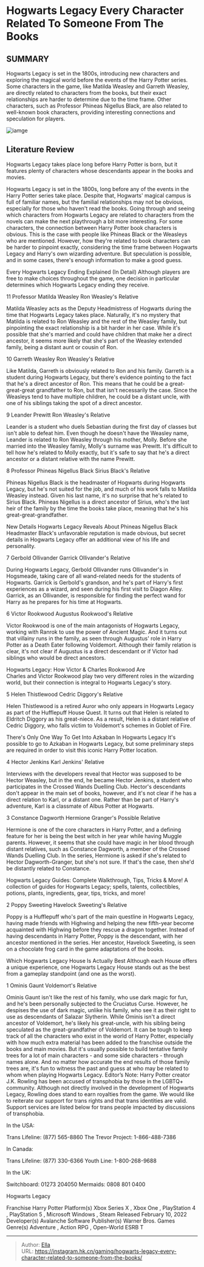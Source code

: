 # Hogwarts Legacy Every Character Related To Someone From The Books


## SUMMARY 


Hogwarts Legacy
 is set in the 1800s, introducing new characters and exploring the magical world before the events of the 
Harry Potter
 series. 
 Some characters in the game, like Matilda Weasley and Garreth Weasley, are directly related to characters from the books, but their exact relationships are harder to determine due to the time frame. 
 Other characters, such as Professor Phineas Nigellus Black, are also related to well-known book characters, providing interesting connections and speculation for players. 

![iamge](https://static1.srcdn.com/wordpress/wp-content/uploads/2024/01/poppy-sweeting-farreth-weasley-matilda-weasley-from-hogwarts-legacy.jpg)

## Literature Review

Hogwarts Legacy takes place long before Harry Potter is born, but it features plenty of characters whose descendants appear in the books and movies.




Hogwarts Legacy is set in the 1800s, long before any of the events in the Harry Potter series take place. Despite that, Hogwarts&#39; magical campus is full of familiar names, but the familial relationships may not be obvious, especially for those who haven&#39;t read the books. Going through and seeing which characters from Hogwarts Legacy are related to characters from the novels can make the next playthrough a bit more interesting.
For some characters, the connection between Harry Potter book characters is obvious. This is the case with people like Phineas Black or the Weasleys who are mentioned. However, how they&#39;re related to book characters can be harder to pinpoint exactly, considering the time frame between Hogwarts Legacy and Harry&#39;s own wizarding adventure. But speculation is possible, and in some cases, there&#39;s enough information to make a good guess.
            
 
 Every Hogwarts Legacy Ending Explained (In Detail) 
Although players are free to make choices throughout the game, one decision in particular determines which Hogwarts Legacy ending they receive.












 








 11  Professor Matilda Weasley 
Ron Weasley&#39;s Relative
        

Matilda Weasley acts as the Deputy Headmistress of Hogwarts during the time that Hogwarts Legacy takes place. Naturally, it&#39;s no mystery that Matilda is related to Ron Weasley and the rest of the Weasley family, but pinpointing the exact relationship is a bit harder in her case. While it&#39;s possible that she&#39;s married and could have children that make her a direct ancestor, it seems more likely that she&#39;s part of the Weasley extended family, being a distant aunt or cousin of Ron.





 10  Garreth Weasley 
Ron Weasley&#39;s Relative
        

Like Matilda, Garreth is obviously related to Ron and his family. Garreth is a student during Hogwarts Legacy, but there&#39;s evidence pointing to the fact that he&#39;s a direct ancestor of Ron. This means that he could be a great-great-great grandfather to Ron, but that isn&#39;t necessarily the case. Since the Weasleys tend to have multiple children, he could be a distant uncle, with one of his siblings taking the spot of a direct ancestor.





 9  Leander Prewitt 
Ron Weasley&#39;s Relative
        

Leander is a student who duels Sebastian during the first day of classes but isn&#39;t able to defeat him. Even though he doesn&#39;t have the Weasley name, Leander is related to Ron Weasley through his mother, Molly. Before she married into the Weasley family, Molly&#39;s surname was Prewitt. It&#39;s difficult to tell how he&#39;s related to Molly exactly, but it&#39;s safe to say that he&#39;s a direct ancestor or a distant relative with the name Prewitt.





 8  Professor Phineas Nigellus Black 
Sirius Black&#39;s Relative


 







Phineas Nigellus Black is the headmaster of Hogwarts during Hogwarts Legacy, but he&#39;s not suited for the job, and much of his work falls to Matilda Weasley instead. Given his last name, it&#39;s no surprise that he&#39;s related to Sirius Black. Phineas Nigellus is a direct ancestor of Sirius, who&#39;s the last heir of the family by the time the books take place, meaning that he&#39;s his great-great-grandfather.
            
 
 New Details Hogwarts Legacy Reveals About Phineas Nigellus Black 
Headmaster Black&#39;s unfavorable reputation is made obvious, but secret details in Hogwarts Legacy offer an additional view of his life and personality.








 7  Gerbold Ollivander 
Garrick Ollivander&#39;s Relative


 







During Hogwarts Legacy, Gerbold Ollivander runs Ollivander&#39;s in Hogsmeade, taking care of all wand-related needs for the students of Hogwarts. Garrick is Gerbold&#39;s grandson, and he&#39;s part of Harry&#39;s first experiences as a wizard, and seen during his first visit to Diagon Alley. Garrick, as an Ollivander, is responsible for finding the perfect wand for Harry as he prepares for his time at Hogwarts.





 6  Victor Rookwood 
Augustus Rookwood&#39;s Relative
        

Victor Rookwood is one of the main antagonists of Hogwarts Legacy, working with Ranrok to use the power of Ancient Magic. And it turns out that villainy runs in the family, as seen through Augustus&#39; role in Harry Potter as a Death Eater following Voldemort. Although their family relation is clear, it&#39;s not clear if Augustus is a direct descendant or if Victor had siblings who would be direct ancestors.
            
 
 Hogwarts Legacy: How Victor &amp; Charles Rookwood Are   
Charles and Victor Rookwood play two very different roles in the wizarding world, but their connection is integral to Hogwarts Legacy&#39;s story.








 5  Helen Thistlewood 
Cedric Diggory&#39;s Relative
        

Helen Thistlewood is a retired Auror who only appears in Hogwarts Legacy as part of the Hufflepuff House Quest. It turns out that Helen is related to Eldritch Diggory as his great-niece. As a result, Helen is a distant relative of Cedric Diggory, who falls victim to Voldemort&#39;s schemes in Goblet of Fire.
            
 
 There&#39;s Only One Way To Get Into Azkaban In Hogwarts Legacy 
It&#39;s possible to go to Azkaban in Hogwarts Legacy, but some preliminary steps are required in order to visit this iconic Harry Potter location.








 4  Hector Jenkins 
Karl Jenkins&#39; Relative
        

Interviews with the developers reveal that Hector was supposed to be Hector Weasley, but in the end, he became Hector Jenkins, a student who participates in the Crossed Wands Duelling Club. Hector&#39;s descendants don&#39;t appear in the main set of books, however, and it&#39;s not clear if he has a direct relation to Karl, or a distant one. Rather than be part of Harry&#39;s adventure, Karl is a classmate of Albus Potter at Hogwarts.





 3  Constance Dagworth 
Hermione Granger&#39;s Possible Relative
        

Hermione is one of the core characters in Harry Potter, and a defining feature for her is being the best witch in her year while having Muggle parents. However, it seems that she could have magic in her blood through distant relatives, such as Constance Dagworth, a member of the Crossed Wands Duelling Club. In the series, Hermione is asked if she&#39;s related to Hector Dagworth-Granger, but she&#39;s not sure. If that&#39;s the case, then she&#39;d be distantly related to Constance.
            
 
 Hogwarts Legacy Guides: Complete Walkthrough, Tips, Tricks &amp; More! 
A collection of guides for Hogwarts Legacy; spells, talents, collectibles, potions, plants, ingredients, gear, tips, tricks, and more!








 2  Poppy Sweeting 
Havelock Sweeting&#39;s Relative


 







Poppy is a Hufflepuff who&#39;s part of the main questline in Hogwarts Legacy, having made friends with Highwing and helping the new fifth-year become acquainted with Highwing before they rescue a dragon together. Instead of having descendants in Harry Potter, Poppy is the descendant, with her ancestor mentioned in the series. Her ancestor, Havelock Sweeting, is seen on a chocolate frog card in the game adaptations of the books.
            
 
 Which Hogwarts Legacy House Is Actually Best 
Although each House offers a unique experience, one Hogwarts Legacy House stands out as the best from a gameplay standpoint (and one as the worst).








 1  Ominis Gaunt 
Voldemort&#39;s Relative
        

Ominis Gaunt isn&#39;t like the rest of his family, who use dark magic for fun, and he&#39;s been personally subjected to the Cruciatus Curse. However, he despises the use of dark magic, unlike his family, who see it as their right to use as descendants of Salazar Slytherin. While Ominis isn&#39;t a direct ancestor of Voldemort, he&#39;s likely his great-uncle, with his sibling being speculated as the great-grandfather of Voldemort.
It can be tough to keep track of all the characters who exist in the world of Harry Potter, especially with how much extra material has been added to the franchise outside the books and main movies. But it&#39;s usually possible to build tentative family trees for a lot of main characters - and some side characters - through names alone. And no matter how accurate the end results of those family trees are, it&#39;s fun to witness the past and guess at who may be related to whom when playing Hogwarts Legacy.
Editor’s Note: Harry Potter creator J.K. Rowling has been accused of transphobia by those in the LGBTQ&#43; community. Although not directly involved in the development of Hogwarts Legacy, Rowling does stand to earn royalties from the game. We would like to reiterate our support for trans rights and that trans identities are valid. Support services are listed below for trans people impacted by discussions of transphobia.

In the USA:

Trans Lifeline: (877) 565-8860 
The Trevor Project: 1-866-488-7386 

In Canada:

Trans Lifeline: (877) 330-6366 
Youth Line: 1-800-268-9688 

In the UK:

Switchboard: 01273 204050 
Mermaids: 0808 801 0400 


        


  Hogwarts Legacy  


  Franchise    Harry Potter     Platform(s)    Xbox Series X , Xbox One , PlayStation 4 , PlayStation 5 , Microsoft Windows , Steam     Released    February 10, 2022     Developer(s)    Avalanche Software     Publisher(s)    Warner Bros. Games     Genre(s)    Adventure , Action RPG , Open-World     ESRB    T    



---

> Author: [Ella](https://instagram.hk.cn/)  
> URL: https://instagram.hk.cn/gaming/hogwarts-legacy-every-character-related-to-someone-from-the-books/  

